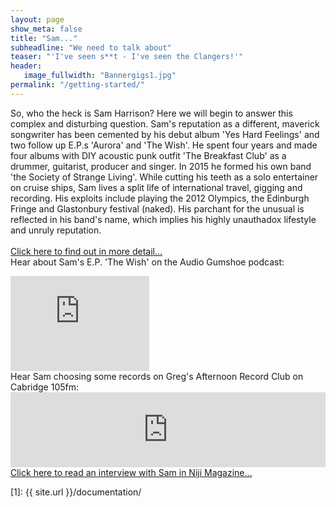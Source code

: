 ```yaml
---
layout: page
show_meta: false
title: "Sam..."
subheadline: "We need to talk about"
teaser: "'I've seen s**t - I've seen the Clangers!'"
header:
   image_fullwidth: "Bannergigs1.jpg"
permalink: "/getting-started/"
---
```

So, who the heck is Sam Harrison?
Here we will begin to answer this complex and disturbing question.
Sam's reputation as a different, maverick songwriter has been cemented by his debut album 'Yes Hard Feelings' and two follow up E.P.s 'Aurora' and 'The Wish'. He spent four years and made four albums with DIY acoustic punk outfit 'The Breakfast Club' as a drummer, guitarist, producer and singer. In 2015 he formed his own band 'the Society of Strange Living'. While cutting his teeth as a solo entertainer on cruise ships, Sam lives a split life of international travel, gigging and recording. His exploits include playing the 2012 Olympics, the Edinburgh Fringe and Glastonbury festival (naked). His parchant for the unusual is reflected in his band's name, which implies his highly unauthadox lifestyle and unruly reputation.
<br>
<br>
<a class="radius button small" href="http://nijimagazine.com/2014/02/musician-sam-harrison-started-writing-songs-at-the-age-of-nine">Click here to find out in more detail...</a>
<br>
Hear about Sam's E.P. 'The Wish' on the Audio Gumshoe podcast:
<iframe style="border: solid 1px #dedede;"  src="http://app.stitcher.com/splayer/f/16832/32135726" width="220" height="150" frameborder="0" scrolling="no"></iframe>
<br>
Hear Sam choosing some records on Greg's Afternoon Record Club on Cabridge 105fm:
<iframe width="100%" height="120" src="https://www.mixcloud.com/widget/iframe/?feed=%2Fgregbutler1%2Fsam-harrison-on-gregs-afternoon-record-club-cambridge-105-26th-oct-2014%2F&amp;hide_cover=1&amp;light=1" frameborder="0"></iframe>
<br>
<a href="http://nijimagazine.com/2014/02/musician-sam-harrison-started-writing-songs-at-the-age-of-nine"/>Click here to read an interview with Sam in Niji Magazine...</a>

 [1]: {{ site.url }}/documentation/
